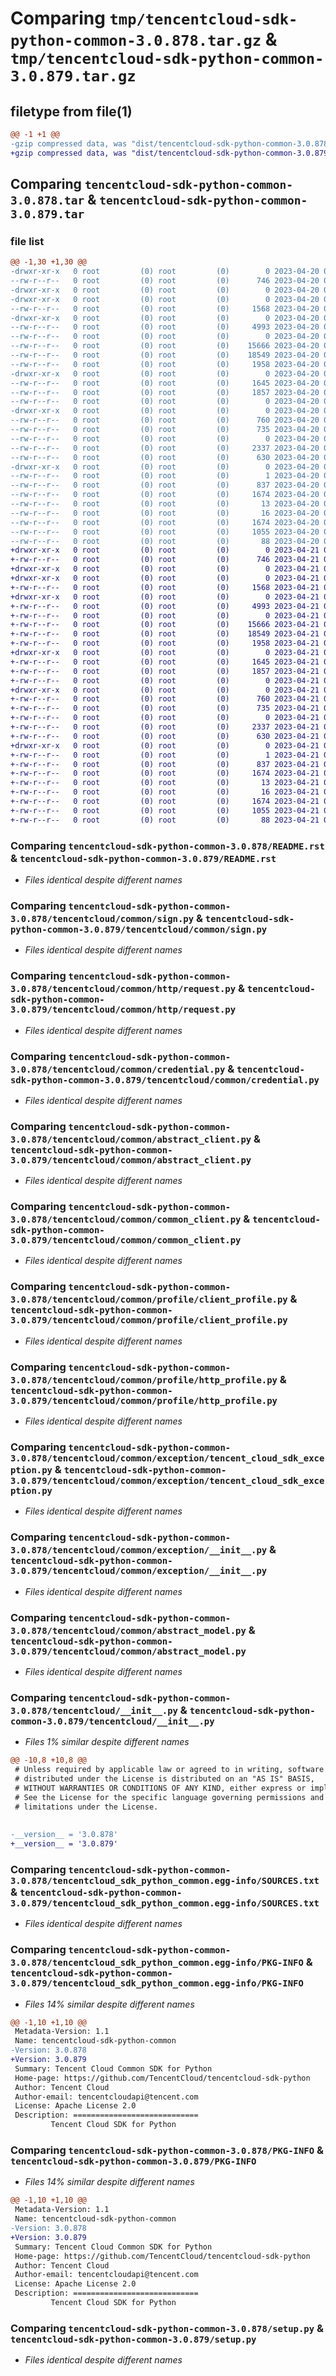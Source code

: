 # Comparing `tmp/tencentcloud-sdk-python-common-3.0.878.tar.gz` & `tmp/tencentcloud-sdk-python-common-3.0.879.tar.gz`

## filetype from file(1)

```diff
@@ -1 +1 @@
-gzip compressed data, was "dist/tencentcloud-sdk-python-common-3.0.878.tar", last modified: Thu Apr 20 00:24:49 2023, max compression
+gzip compressed data, was "dist/tencentcloud-sdk-python-common-3.0.879.tar", last modified: Fri Apr 21 00:41:22 2023, max compression
```

## Comparing `tencentcloud-sdk-python-common-3.0.878.tar` & `tencentcloud-sdk-python-common-3.0.879.tar`

### file list

```diff
@@ -1,30 +1,30 @@
-drwxr-xr-x   0 root         (0) root         (0)        0 2023-04-20 00:24:49.000000 tencentcloud-sdk-python-common-3.0.878/
--rw-r--r--   0 root         (0) root         (0)      746 2023-04-20 00:24:49.000000 tencentcloud-sdk-python-common-3.0.878/README.rst
-drwxr-xr-x   0 root         (0) root         (0)        0 2023-04-20 00:24:49.000000 tencentcloud-sdk-python-common-3.0.878/tencentcloud/
-drwxr-xr-x   0 root         (0) root         (0)        0 2023-04-20 00:24:49.000000 tencentcloud-sdk-python-common-3.0.878/tencentcloud/common/
--rw-r--r--   0 root         (0) root         (0)     1568 2023-04-20 00:24:49.000000 tencentcloud-sdk-python-common-3.0.878/tencentcloud/common/sign.py
-drwxr-xr-x   0 root         (0) root         (0)        0 2023-04-20 00:24:49.000000 tencentcloud-sdk-python-common-3.0.878/tencentcloud/common/http/
--rw-r--r--   0 root         (0) root         (0)     4993 2023-04-20 00:24:49.000000 tencentcloud-sdk-python-common-3.0.878/tencentcloud/common/http/request.py
--rw-r--r--   0 root         (0) root         (0)        0 2023-04-20 00:24:49.000000 tencentcloud-sdk-python-common-3.0.878/tencentcloud/common/http/__init__.py
--rw-r--r--   0 root         (0) root         (0)    15666 2023-04-20 00:24:49.000000 tencentcloud-sdk-python-common-3.0.878/tencentcloud/common/credential.py
--rw-r--r--   0 root         (0) root         (0)    18549 2023-04-20 00:24:49.000000 tencentcloud-sdk-python-common-3.0.878/tencentcloud/common/abstract_client.py
--rw-r--r--   0 root         (0) root         (0)     1958 2023-04-20 00:24:49.000000 tencentcloud-sdk-python-common-3.0.878/tencentcloud/common/common_client.py
-drwxr-xr-x   0 root         (0) root         (0)        0 2023-04-20 00:24:49.000000 tencentcloud-sdk-python-common-3.0.878/tencentcloud/common/profile/
--rw-r--r--   0 root         (0) root         (0)     1645 2023-04-20 00:24:49.000000 tencentcloud-sdk-python-common-3.0.878/tencentcloud/common/profile/client_profile.py
--rw-r--r--   0 root         (0) root         (0)     1857 2023-04-20 00:24:49.000000 tencentcloud-sdk-python-common-3.0.878/tencentcloud/common/profile/http_profile.py
--rw-r--r--   0 root         (0) root         (0)        0 2023-04-20 00:24:49.000000 tencentcloud-sdk-python-common-3.0.878/tencentcloud/common/profile/__init__.py
-drwxr-xr-x   0 root         (0) root         (0)        0 2023-04-20 00:24:49.000000 tencentcloud-sdk-python-common-3.0.878/tencentcloud/common/exception/
--rw-r--r--   0 root         (0) root         (0)      760 2023-04-20 00:24:49.000000 tencentcloud-sdk-python-common-3.0.878/tencentcloud/common/exception/tencent_cloud_sdk_exception.py
--rw-r--r--   0 root         (0) root         (0)      735 2023-04-20 00:24:49.000000 tencentcloud-sdk-python-common-3.0.878/tencentcloud/common/exception/__init__.py
--rw-r--r--   0 root         (0) root         (0)        0 2023-04-20 00:24:49.000000 tencentcloud-sdk-python-common-3.0.878/tencentcloud/common/__init__.py
--rw-r--r--   0 root         (0) root         (0)     2337 2023-04-20 00:24:49.000000 tencentcloud-sdk-python-common-3.0.878/tencentcloud/common/abstract_model.py
--rw-r--r--   0 root         (0) root         (0)      630 2023-04-20 00:24:49.000000 tencentcloud-sdk-python-common-3.0.878/tencentcloud/__init__.py
-drwxr-xr-x   0 root         (0) root         (0)        0 2023-04-20 00:24:49.000000 tencentcloud-sdk-python-common-3.0.878/tencentcloud_sdk_python_common.egg-info/
--rw-r--r--   0 root         (0) root         (0)        1 2023-04-20 00:24:49.000000 tencentcloud-sdk-python-common-3.0.878/tencentcloud_sdk_python_common.egg-info/dependency_links.txt
--rw-r--r--   0 root         (0) root         (0)      837 2023-04-20 00:24:49.000000 tencentcloud-sdk-python-common-3.0.878/tencentcloud_sdk_python_common.egg-info/SOURCES.txt
--rw-r--r--   0 root         (0) root         (0)     1674 2023-04-20 00:24:49.000000 tencentcloud-sdk-python-common-3.0.878/tencentcloud_sdk_python_common.egg-info/PKG-INFO
--rw-r--r--   0 root         (0) root         (0)       13 2023-04-20 00:24:49.000000 tencentcloud-sdk-python-common-3.0.878/tencentcloud_sdk_python_common.egg-info/top_level.txt
--rw-r--r--   0 root         (0) root         (0)       16 2023-04-20 00:24:49.000000 tencentcloud-sdk-python-common-3.0.878/tencentcloud_sdk_python_common.egg-info/requires.txt
--rw-r--r--   0 root         (0) root         (0)     1674 2023-04-20 00:24:49.000000 tencentcloud-sdk-python-common-3.0.878/PKG-INFO
--rw-r--r--   0 root         (0) root         (0)     1055 2023-04-20 00:24:49.000000 tencentcloud-sdk-python-common-3.0.878/setup.py
--rw-r--r--   0 root         (0) root         (0)       88 2023-04-20 00:24:49.000000 tencentcloud-sdk-python-common-3.0.878/setup.cfg
+drwxr-xr-x   0 root         (0) root         (0)        0 2023-04-21 00:41:22.000000 tencentcloud-sdk-python-common-3.0.879/
+-rw-r--r--   0 root         (0) root         (0)      746 2023-04-21 00:41:22.000000 tencentcloud-sdk-python-common-3.0.879/README.rst
+drwxr-xr-x   0 root         (0) root         (0)        0 2023-04-21 00:41:22.000000 tencentcloud-sdk-python-common-3.0.879/tencentcloud/
+drwxr-xr-x   0 root         (0) root         (0)        0 2023-04-21 00:41:22.000000 tencentcloud-sdk-python-common-3.0.879/tencentcloud/common/
+-rw-r--r--   0 root         (0) root         (0)     1568 2023-04-21 00:41:22.000000 tencentcloud-sdk-python-common-3.0.879/tencentcloud/common/sign.py
+drwxr-xr-x   0 root         (0) root         (0)        0 2023-04-21 00:41:22.000000 tencentcloud-sdk-python-common-3.0.879/tencentcloud/common/http/
+-rw-r--r--   0 root         (0) root         (0)     4993 2023-04-21 00:41:22.000000 tencentcloud-sdk-python-common-3.0.879/tencentcloud/common/http/request.py
+-rw-r--r--   0 root         (0) root         (0)        0 2023-04-21 00:41:22.000000 tencentcloud-sdk-python-common-3.0.879/tencentcloud/common/http/__init__.py
+-rw-r--r--   0 root         (0) root         (0)    15666 2023-04-21 00:41:22.000000 tencentcloud-sdk-python-common-3.0.879/tencentcloud/common/credential.py
+-rw-r--r--   0 root         (0) root         (0)    18549 2023-04-21 00:41:22.000000 tencentcloud-sdk-python-common-3.0.879/tencentcloud/common/abstract_client.py
+-rw-r--r--   0 root         (0) root         (0)     1958 2023-04-21 00:41:22.000000 tencentcloud-sdk-python-common-3.0.879/tencentcloud/common/common_client.py
+drwxr-xr-x   0 root         (0) root         (0)        0 2023-04-21 00:41:22.000000 tencentcloud-sdk-python-common-3.0.879/tencentcloud/common/profile/
+-rw-r--r--   0 root         (0) root         (0)     1645 2023-04-21 00:41:22.000000 tencentcloud-sdk-python-common-3.0.879/tencentcloud/common/profile/client_profile.py
+-rw-r--r--   0 root         (0) root         (0)     1857 2023-04-21 00:41:22.000000 tencentcloud-sdk-python-common-3.0.879/tencentcloud/common/profile/http_profile.py
+-rw-r--r--   0 root         (0) root         (0)        0 2023-04-21 00:41:22.000000 tencentcloud-sdk-python-common-3.0.879/tencentcloud/common/profile/__init__.py
+drwxr-xr-x   0 root         (0) root         (0)        0 2023-04-21 00:41:22.000000 tencentcloud-sdk-python-common-3.0.879/tencentcloud/common/exception/
+-rw-r--r--   0 root         (0) root         (0)      760 2023-04-21 00:41:22.000000 tencentcloud-sdk-python-common-3.0.879/tencentcloud/common/exception/tencent_cloud_sdk_exception.py
+-rw-r--r--   0 root         (0) root         (0)      735 2023-04-21 00:41:22.000000 tencentcloud-sdk-python-common-3.0.879/tencentcloud/common/exception/__init__.py
+-rw-r--r--   0 root         (0) root         (0)        0 2023-04-21 00:41:22.000000 tencentcloud-sdk-python-common-3.0.879/tencentcloud/common/__init__.py
+-rw-r--r--   0 root         (0) root         (0)     2337 2023-04-21 00:41:22.000000 tencentcloud-sdk-python-common-3.0.879/tencentcloud/common/abstract_model.py
+-rw-r--r--   0 root         (0) root         (0)      630 2023-04-21 00:41:22.000000 tencentcloud-sdk-python-common-3.0.879/tencentcloud/__init__.py
+drwxr-xr-x   0 root         (0) root         (0)        0 2023-04-21 00:41:22.000000 tencentcloud-sdk-python-common-3.0.879/tencentcloud_sdk_python_common.egg-info/
+-rw-r--r--   0 root         (0) root         (0)        1 2023-04-21 00:41:22.000000 tencentcloud-sdk-python-common-3.0.879/tencentcloud_sdk_python_common.egg-info/dependency_links.txt
+-rw-r--r--   0 root         (0) root         (0)      837 2023-04-21 00:41:22.000000 tencentcloud-sdk-python-common-3.0.879/tencentcloud_sdk_python_common.egg-info/SOURCES.txt
+-rw-r--r--   0 root         (0) root         (0)     1674 2023-04-21 00:41:22.000000 tencentcloud-sdk-python-common-3.0.879/tencentcloud_sdk_python_common.egg-info/PKG-INFO
+-rw-r--r--   0 root         (0) root         (0)       13 2023-04-21 00:41:22.000000 tencentcloud-sdk-python-common-3.0.879/tencentcloud_sdk_python_common.egg-info/top_level.txt
+-rw-r--r--   0 root         (0) root         (0)       16 2023-04-21 00:41:22.000000 tencentcloud-sdk-python-common-3.0.879/tencentcloud_sdk_python_common.egg-info/requires.txt
+-rw-r--r--   0 root         (0) root         (0)     1674 2023-04-21 00:41:22.000000 tencentcloud-sdk-python-common-3.0.879/PKG-INFO
+-rw-r--r--   0 root         (0) root         (0)     1055 2023-04-21 00:41:22.000000 tencentcloud-sdk-python-common-3.0.879/setup.py
+-rw-r--r--   0 root         (0) root         (0)       88 2023-04-21 00:41:22.000000 tencentcloud-sdk-python-common-3.0.879/setup.cfg
```

### Comparing `tencentcloud-sdk-python-common-3.0.878/README.rst` & `tencentcloud-sdk-python-common-3.0.879/README.rst`

 * *Files identical despite different names*

### Comparing `tencentcloud-sdk-python-common-3.0.878/tencentcloud/common/sign.py` & `tencentcloud-sdk-python-common-3.0.879/tencentcloud/common/sign.py`

 * *Files identical despite different names*

### Comparing `tencentcloud-sdk-python-common-3.0.878/tencentcloud/common/http/request.py` & `tencentcloud-sdk-python-common-3.0.879/tencentcloud/common/http/request.py`

 * *Files identical despite different names*

### Comparing `tencentcloud-sdk-python-common-3.0.878/tencentcloud/common/credential.py` & `tencentcloud-sdk-python-common-3.0.879/tencentcloud/common/credential.py`

 * *Files identical despite different names*

### Comparing `tencentcloud-sdk-python-common-3.0.878/tencentcloud/common/abstract_client.py` & `tencentcloud-sdk-python-common-3.0.879/tencentcloud/common/abstract_client.py`

 * *Files identical despite different names*

### Comparing `tencentcloud-sdk-python-common-3.0.878/tencentcloud/common/common_client.py` & `tencentcloud-sdk-python-common-3.0.879/tencentcloud/common/common_client.py`

 * *Files identical despite different names*

### Comparing `tencentcloud-sdk-python-common-3.0.878/tencentcloud/common/profile/client_profile.py` & `tencentcloud-sdk-python-common-3.0.879/tencentcloud/common/profile/client_profile.py`

 * *Files identical despite different names*

### Comparing `tencentcloud-sdk-python-common-3.0.878/tencentcloud/common/profile/http_profile.py` & `tencentcloud-sdk-python-common-3.0.879/tencentcloud/common/profile/http_profile.py`

 * *Files identical despite different names*

### Comparing `tencentcloud-sdk-python-common-3.0.878/tencentcloud/common/exception/tencent_cloud_sdk_exception.py` & `tencentcloud-sdk-python-common-3.0.879/tencentcloud/common/exception/tencent_cloud_sdk_exception.py`

 * *Files identical despite different names*

### Comparing `tencentcloud-sdk-python-common-3.0.878/tencentcloud/common/exception/__init__.py` & `tencentcloud-sdk-python-common-3.0.879/tencentcloud/common/exception/__init__.py`

 * *Files identical despite different names*

### Comparing `tencentcloud-sdk-python-common-3.0.878/tencentcloud/common/abstract_model.py` & `tencentcloud-sdk-python-common-3.0.879/tencentcloud/common/abstract_model.py`

 * *Files identical despite different names*

### Comparing `tencentcloud-sdk-python-common-3.0.878/tencentcloud/__init__.py` & `tencentcloud-sdk-python-common-3.0.879/tencentcloud/__init__.py`

 * *Files 1% similar despite different names*

```diff
@@ -10,8 +10,8 @@
 # Unless required by applicable law or agreed to in writing, software
 # distributed under the License is distributed on an "AS IS" BASIS,
 # WITHOUT WARRANTIES OR CONDITIONS OF ANY KIND, either express or implied.
 # See the License for the specific language governing permissions and
 # limitations under the License.
 
 
-__version__ = '3.0.878'
+__version__ = '3.0.879'
```

### Comparing `tencentcloud-sdk-python-common-3.0.878/tencentcloud_sdk_python_common.egg-info/SOURCES.txt` & `tencentcloud-sdk-python-common-3.0.879/tencentcloud_sdk_python_common.egg-info/SOURCES.txt`

 * *Files identical despite different names*

### Comparing `tencentcloud-sdk-python-common-3.0.878/tencentcloud_sdk_python_common.egg-info/PKG-INFO` & `tencentcloud-sdk-python-common-3.0.879/tencentcloud_sdk_python_common.egg-info/PKG-INFO`

 * *Files 14% similar despite different names*

```diff
@@ -1,10 +1,10 @@
 Metadata-Version: 1.1
 Name: tencentcloud-sdk-python-common
-Version: 3.0.878
+Version: 3.0.879
 Summary: Tencent Cloud Common SDK for Python
 Home-page: https://github.com/TencentCloud/tencentcloud-sdk-python
 Author: Tencent Cloud
 Author-email: tencentcloudapi@tencent.com
 License: Apache License 2.0
 Description: ============================
         Tencent Cloud SDK for Python
```

### Comparing `tencentcloud-sdk-python-common-3.0.878/PKG-INFO` & `tencentcloud-sdk-python-common-3.0.879/PKG-INFO`

 * *Files 14% similar despite different names*

```diff
@@ -1,10 +1,10 @@
 Metadata-Version: 1.1
 Name: tencentcloud-sdk-python-common
-Version: 3.0.878
+Version: 3.0.879
 Summary: Tencent Cloud Common SDK for Python
 Home-page: https://github.com/TencentCloud/tencentcloud-sdk-python
 Author: Tencent Cloud
 Author-email: tencentcloudapi@tencent.com
 License: Apache License 2.0
 Description: ============================
         Tencent Cloud SDK for Python
```

### Comparing `tencentcloud-sdk-python-common-3.0.878/setup.py` & `tencentcloud-sdk-python-common-3.0.879/setup.py`

 * *Files identical despite different names*

